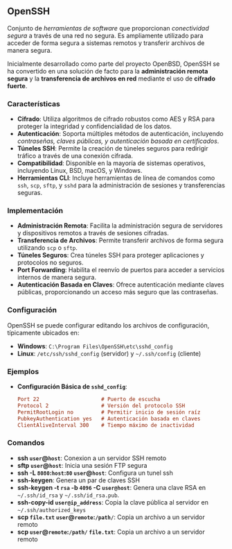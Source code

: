 ## OpenSSH 

Conjunto de _herramientas de software_ que proporcionan _conectividad segura_ a través de una red no segura. Es ampliamente utilizado para acceder de forma segura a sistemas remotos y transferir archivos de manera segura.

Inicialmente desarrollado como parte del proyecto OpenBSD, OpenSSH se ha convertido en una solución de facto para la __administración remota segura__ y la __transferencia de archivos en red__ mediante el uso de __cifrado fuerte__.

### Características

* __Cifrado__: Utiliza algoritmos de cifrado robustos como AES y RSA para proteger la integridad y confidencialidad de los datos.
* __Autenticación__: Soporta múltiples métodos de autenticación, incluyendo _contraseñas, claves públicas, y autenticación basada en certificados_.
* __Túneles SSH__: Permite la creación de túneles seguros para redirigir tráfico a través de una conexión cifrada.
* __Compatibilidad__: Disponible en la mayoría de sistemas operativos, incluyendo Linux, BSD, macOS, y Windows.
* __Herramientas CLI__: Incluye herramientas de línea de comandos como `ssh`, `scp`, `sftp`, y `sshd` para la administración de sesiones y transferencias seguras.

### Implementación

* __Administración Remota__: Facilita la administración segura de servidores y dispositivos remotos a través de sesiones cifradas.
* __Transferencia de Archivos__: Permite transferir archivos de forma segura utilizando `scp` o `sftp`.
* __Túneles Seguros__: Crea túneles SSH para proteger aplicaciones y protocolos no seguros.
* __Port Forwarding__: Habilita el reenvío de puertos para acceder a servicios internos de manera segura.
* __Autenticación Basada en Claves__: Ofrece autenticación mediante claves públicas, proporcionando un acceso más seguro que las contraseñas.

### Configuración

OpenSSH se puede configurar editando los archivos de configuración, típicamente ubicados en:

* __Windows__: `C:\Program Files\OpenSSH\etc\sshd_config`
* __Linux__: `/etc/ssh/sshd_config` (servidor) y `~/.ssh/config` (cliente)

### Ejemplos

* __Configuración Básica de `sshd_config`__:
   ```ini
   Port 22                    # Puerto de escucha
   Protocol 2                 # Versión del protocolo SSH
   PermitRootLogin no         # Permitir inicio de sesión raíz
   PubkeyAuthentication yes   # Autenticación basada en claves
   ClientAliveInterval 300    # Tiempo máximo de inactividad
   ```
### Comandos

* __ssh ``user``@``host``__: Conexion a un servidor SSH remoto
* __sftp ``user``@``host``__: Inicia una sesión FTP segura
* __ssh -L `8080`:`host`:`80` `user`@`host`__: Configura un tunel ssh
* __ssh-keygen__: Genera un par de claves SSH
* __ssh-keygen -t `rsa` -b `4096` -C `user@host`__: Genera una clave RSA en `~/.ssh/id_rsa` y `~/.ssh/id_rsa.pub`.
* __ssh-copy-id `user@ip_address`__: Copia la clave pública al servidor en `~/.ssh/authorized_keys`
* __scp `file.txt` `user`@`remote`:`/path/`__: Copia un archivo a un servidor remoto
* __scp `user`@`remote`:`/path/` `file.txt`__: Copia un archivo a un servidor remoto
